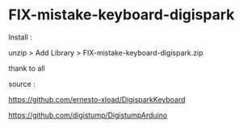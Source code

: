 # FIX-mistake-keyboard-digispark

Install :

unzip > Add Library > FIX-mistake-keyboard-digispark.zip

thank to all

source :

https://github.com/ernesto-xload/DigisparkKeyboard

https://github.com/digistump/DigistumpArduino
